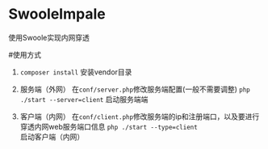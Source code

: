 # SwooleImpale
使用Swoole实现内网穿透

#使用方式

1. `composer install` 安装vendor目录

2. 服务端（外网）
 在`conf/server.php`修改服务端配置(一般不需要调整)
`php ./start --server=client` 启动服务端端

3. 客户端（内网）
 在`conf/client.php`修改服务端的ip和注册端口，以及要进行穿透内网web服务端口信息
`php ./start --type=client` 启动客户端（内网）
